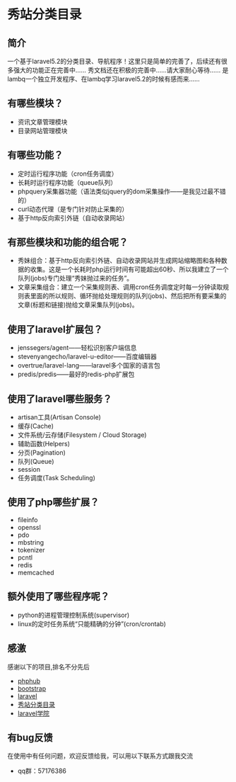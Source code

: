 # 秀站分类目录

## 简介

一个基于laravel5.2的分类目录、导航程序！这里只是简单的完善了，后续还有很多强大的功能正在完善中……
秀文档还在积极的完善中……请大家耐心等待……
是lambq一个独立开发程序、在lambq学习laravel5.2的时候有感而来……

## 有哪些模块？
* 资讯文章管理模块
* 目录网站管理模块

## 有哪些功能？
* 定时运行程序功能（cron任务调度）
* 长耗时运行程序功能（queue队列）
* phpquery采集器功能（语法类似jquery的dom采集操作——是我见过最不错的）
* curl动态代理（是专门针对防止采集的）
* 基于http反向索引外链（自动收录网站）

## 有那些模块和功能的组合呢？
* 秀妹组合：基于http反向索引外链、自动收录网站并生成网站缩略图和各种数据的收集。这是一个长耗时php运行时间有可能超出60秒、所以我建立了一个队列(jobs)专门处理“秀妹抛过来的任务”。
* 文章采集组合：建立一个采集规则表、调用cron任务调度定时每一分钟读取规则表里面的所以规则、循环抛给处理规则的队列(jobs)、然后把所有要采集的文章(标题和链接)抛给文章采集队列(jobs)。

## 使用了laravel扩展包？
* jenssegers/agent——轻松识别客户端信息
* stevenyangecho/laravel-u-editor——百度编辑器
* overtrue/laravel-lang——laravel多个国家的语言包
* predis/predis——最好的redis-php扩展包

## 使用了laravel哪些服务？
* artisan工具(Artisan Console)
* 缓存(Cache)
* 文件系统/云存储(Filesystem / Cloud Storage)
* 辅助函数(Helpers)
* 分页(Pagination)
* 队列(Queue)
* session
* 任务调度(Task Scheduling)

## 使用了php哪些扩展？
* fileinfo
* openssl
* pdo
* mbstring
* tokenizer
* pcntl
* redis
* memcached

## 额外使用了哪些程序呢？
* python的进程管理控制系统(supervisor)
* linux的定时任务系统“只能精确的分钟”(cron/crontab)

## 感激
感谢以下的项目,排名不分先后

* [phphub](https://phphub.org)
* [bootstrap](http://www.bootcss.com)
* [laravel](http://www.leravel.com)
* [秀站分类目录](http://www.webshowu.com)
* [laravel学院](http://laravelacademy.org)

## 有bug反馈
在使用中有任何问题，欢迎反馈给我，可以用以下联系方式跟我交流

* qq群：57176386